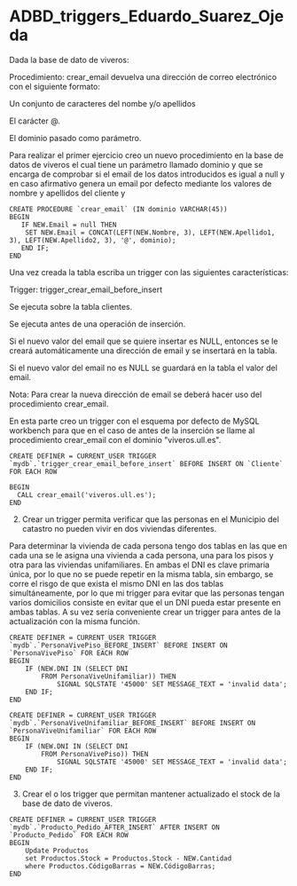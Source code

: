 # ADBD_triggers_Eduardo_Suarez_Ojeda

Dada la base de dato de viveros:

Procedimiento: crear_email devuelva una dirección de correo electrónico con el siguiente formato:

Un conjunto de caracteres del nombe y/o apellidos

El carácter @.

El dominio pasado como parámetro.

Para realizar el primer ejercicio creo un nuevo procedimiento en la base de datos de viveros el cual tiene un parámetro llamado dominio y que se encarga de comprobar si el email de los datos introducidos es igual a null y en caso afirmativo genera un email por defecto mediante los valores de nombre y apellidos del cliente y 

```mysql
CREATE PROCEDURE `crear_email` (IN dominio VARCHAR(45))
BEGIN
   IF NEW.Email = null THEN
    SET NEW.Email = CONCAT(LEFT(NEW.Nombre, 3), LEFT(NEW.Apellido1, 3), LEFT(NEW.Apellido2, 3), '@', dominio);
   END IF;
END
```
Una vez creada la tabla escriba un trigger con las siguientes características:

Trigger: trigger_crear_email_before_insert

Se ejecuta sobre la tabla clientes.

Se ejecuta antes de una operación de inserción.

Si el nuevo valor del email que se quiere insertar es NULL, entonces se le creará automáticamente una dirección de email y se insertará en la tabla.

Si el nuevo valor del email no es NULL se guardará en la tabla el valor del email.

Nota: Para crear la nueva dirección de email se deberá hacer uso del procedimiento crear_email.

En esta parte creo un trigger con el esquema por defecto de MySQL workbench para que en el caso de antes de la inserción se llame al procedimiento crear_email con el dominio "viveros.ull.es".

```mysql
CREATE DEFINER = CURRENT_USER TRIGGER `mydb`.`trigger_crear_email_before_insert` BEFORE INSERT ON `Cliente` FOR EACH ROW

BEGIN
  CALL crear_email('viveros.ull.es');
END
```
2. Crear un trigger permita verificar que las personas en el Municipio del catastro no pueden vivir en dos viviendas diferentes.

Para determinar la vivienda de cada persona tengo dos tablas en las que en cada una se le asigna una vivienda a cada persona, una para los pisos y otra para las viviendas unifamiliares. En ambas el DNI es clave primaria única, por lo que no se puede repetir en la misma tabla, sin embargo, se corre el risgo de que exista el mismo DNI en las dos tablas simultáneamente, por lo que mi trigger para evitar que las personas tengan varios domicilios consiste en evitar que el un DNI pueda estar presente en ambas tablas. A su vez sería conveniente crear un trigger para antes de la actualización con la misma función.

```mysql
CREATE DEFINER = CURRENT_USER TRIGGER `mydb`.`PersonaVivePiso_BEFORE_INSERT` BEFORE INSERT ON `PersonaVivePiso` FOR EACH ROW
BEGIN
	IF (NEW.DNI IN (SELECT DNI
		FROM PersonaViveUnifamiliar)) THEN
			SIGNAL SQLSTATE '45000' SET MESSAGE_TEXT = 'invalid data';
    END IF;
END
```

```mysql
CREATE DEFINER = CURRENT_USER TRIGGER `mydb`.`PersonaViveUnifamiliar_BEFORE_INSERT` BEFORE INSERT ON `PersonaViveUnifamiliar` FOR EACH ROW
BEGIN
	IF (NEW.DNI IN (SELECT DNI
		FROM PersonaVivePiso)) THEN
			SIGNAL SQLSTATE '45000' SET MESSAGE_TEXT = 'invalid data';
    END IF;
END
```

3. Crear el o los trigger que permitan mantener actualizado el stock de la base de dato de viveros.

```mysql
CREATE DEFINER = CURRENT_USER TRIGGER `mydb`.`Producto_Pedido_AFTER_INSERT` AFTER INSERT ON `Producto_Pedido` FOR EACH ROW
BEGIN
	Update Productos
    set Productos.Stock = Productos.Stock - NEW.Cantidad
    where Productos.CódigoBarras = NEW.CódigoBarras;
END
```
